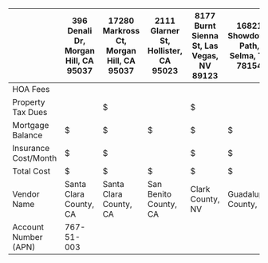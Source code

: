 
|                      | 396 Denali Dr, Morgan Hill, CA 95037 | 17280 Markross Ct, Morgan Hill, CA 95037 | 2111 Glarner St, Hollister, CA 95023 | 8177 Burnt Sienna St, Las Vegas, NV 89123 | 16821 Showdown Path, Selma, TX 78154 | 16819 Dancing Ava, Selma, TX 78154 | 402 Jack Rabbit Ln, Buda, TX 78610 | 211 Samuel Dr, Buda, TX 78610 | 9510 Woodvale Dr, Austin, TX 78729 |
| -------------------- | ------------------------------------ | ---------------------------------------- | ------------------------------------ | ----------------------------------------- | ------------------------------------ | ---------------------------------- | ---------------------------------- | ----------------------------- | ---------------------------------- |
| HOA Fees             |                                      |                                          |                                      |                                           |                                      |                                    |                                    |                               |                                    |
| Property Tax Dues    |                                      | $                                        |                                      | $                                         |                                      |                                    |                                    |                               |                                    |
| Mortgage Balance     | $                                    | $                                        | $                                    | $                                         | $                                    |                                    |                                    |                               |                                    |
| Insurance Cost/Month | $                                    | $                                        |                                      | $                                         | $                                    |                                    |                                    |                               |                                    |
| Total Cost           | $                                    | $                                        | $                                    | $                                         | $                                    |                                    |                                    |                               |                                    |
| Vendor Name          | Santa Clara County, CA               | Santa Clara County, CA                   | San Benito County, CA                | Clark County, NV                          | Guadalupe County, TX                 | Guadalupe County, TX               | Hays County, TX                    | Hays County, TX               | Travis County, TX                  |
| Account Number (APN) | 767-51-003                           |                                          |                                      |                                           |                                      |                                    |                                    |                               |                                    |
